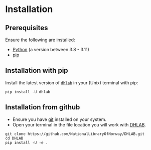 # Installation

## Prerequisites

Ensure the following are installed:

- [Python](https://www.python.org/downloads/) (a version between 3.8 - 3.11)
- [pip](https://pip.pypa.io/en/stable/installation/)

## Installation with pip

<!-- start installation -->

Install the latest version of [`dhlab`](https://pypi.org/project/dhlab/) in your (Unix) terminal with pip:

```shell
pip install -U dhlab
```

## Installation from github

- Ensure you have [git](https://git-scm.com/downloads) installed on your system.
- Open your terminal in the file location you will work with [DHLAB](https://github.com/NationalLibraryOfNorway/DHLAB).

``` shell
git clone https://github.com/NationalLibraryOfNorway/DHLAB.git
cd DHLAB
pip install -U -e .
```

<!-- end installation -->
